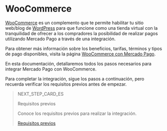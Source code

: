 # WooCommerce

[WooCommerce](https://woocommerce.com/) es un complemento que te permite habilitar tu sitio web/blog de [WordPress](https://wordpress.com/pt-br/create/?utm_source=google&utm_campaign=google_wpcom_search_brand_desktop_br_pt&utm_medium=paid_search&keyword=wordpress&creative=405409862800&campaignid=662299893&adgroupid=55904101192&matchtype=e&device=c&network=g&targetid=kwd-313411415&gclsrc=aw.ds&gclid=Cj0KCQjw6s2IBhCnARIsAP8RfAjJw-W6L7Lm5t3QdPwg8oRXUA783ncsLK4sSYBaU5ObfjUylCwwi20aAgLXEALw_wcB) para que funcione como una tienda virtual con la tranquilidad de ofrecer a los compradores la posibilidad de realizar pagos utilizando Mercado Pago a través de una integración.

Para obtener más información sobre los beneficios, tarifas, términos y tipos de pago disponibles, visita la página [WooCommerce con Mercado Pago](https://www.mercadopago.com.br/ferramentas-para-vender/link-de-pagamento-plugins-checkout/plugins/vender-woocommerce?utm_experiment=optimize&matt_tool=10047855&matt_word=MLB_MP_G_AO_OP_COW_SEARCH_SELL_TXS_Checkout-WooCommerce-Branded&gclid=Cj0KCQjw6s2IBhCnARIsAP8RfAjJHJVBE0is6oJv5K3_v9qiv44mYs52j7TlFtAMe2AVWKoJ-DAga_4aAuH7EALw_wcB). 

En esta documentación, detallaremos todos los pasos necesarios para integrar Mercado Pago con WooCommerce. 

Para completar la integración, sigue los pasos a continuación, pero recuerda verificar los requisitos previos antes de empezar.

> NEXT_STEP_CARD_ES
>
> Requisitos previos
>
> Conoce los requisitos previos para realizar la integración.
>
> [Requisitos previos](https://www.mercadopago[FAKER][URL][DOMAIN]/developers/es/guides/woocommerce/previous-requirements)
